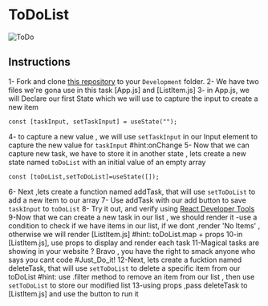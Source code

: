# ToDoList

![ToDo](https://user-images.githubusercontent.com/66787550/160249041-957d487e-027d-44d2-a81b-b62d8aeeabf7.png)


## Instructions
1- Fork and clone [this repository](https://github.com/HsnAlwayel/ToDoTask) to your `Development` folder.
2- We have two files we're gona use in this task [App.js] and [ListItem.js]
3- in App.js, we will Declare our first State which we will use to capture the input to create a new item
 ```
 const [taskInput, setTaskInput] = useState("");
 
 ```
4- to capture a new value , we will use `setTaskInput` in our Input element to capture the new value for `taskInput` 
  #hint:onChange
5- Now that we can capture new task, we have to store it in another state , lets create a new state named `toDoList` with an initial value of an empty array
```
const [toDoList,setToDoList]=useState([]);

```
6- Next ,lets create a function named addTask, that will use `setToDoList` to add a new item to our array
7- Use addTask with our add button to save `taskInput` to `toDoList`
8- Try it out, and verify using [React Developer Tools](https://chrome.google.com/webstore/detail/react-developer-tools/fmkadmapgofadopljbjfkapdkoienihi?hl=en)
9-Now that we can create a new task in our list , we should render it
  -use a condition to check if we have items in our list, if we dont ,render 'No Items' , otherwise we will render [ListItem.js]
  #hint: toDoList.map + props
10-in [ListItem.js], use props to display and render each task
11-Magical tasks are showing in your website ? Bravo , you have the right to smack anyone who says you cant code #Just_Do_it!
12-Next, lets create a fucktion named deleteTask, that will use `setToDoList` to delete a specific item from our toDoList
  #hint: use .filter method to remove an item from our list , then use `setToDoList` to store our modified list 
13-using props ,pass deleteTask to [ListItem.js] and use the button to run it

